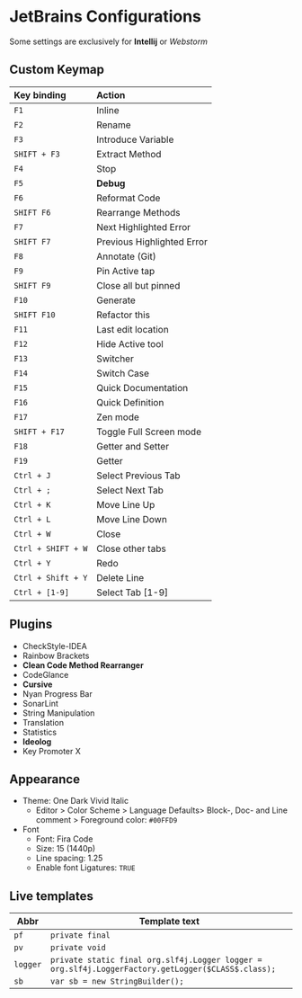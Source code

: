 # JetBrains Configurations

Some settings are exclusively for **Intellij** or *Webstorm*

## Custom Keymap

| Key binding        | Action                     |
| :----------------- | :------------------------- |
| `F1`               | Inline                     |
| `F2`               | Rename                     |
| `F3`               | Introduce Variable         |
| `SHIFT + F3`       | Extract Method             |
| `F4`               | Stop                       |
| `F5`               | **Debug**                  |
| `F6`               | Reformat Code              |
| `SHIFT F6`         | Rearrange Methods          |
| `F7`               | Next Highlighted Error     |
| `SHIFT F7`         | Previous Highlighted Error |
| `F8`               | Annotate (Git)             |
| `F9`               | Pin Active tap             |
| `SHIFT F9`         | Close all but pinned       |
| `F10`              | Generate                   |
| `SHIFT F10`        | Refactor this              |
| `F11`              | Last edit location         |
| `F12`              | Hide Active tool           |
| `F13`              | Switcher                   |
| `F14`              | Switch Case                |
| `F15`              | Quick Documentation        |
| `F16`              | Quick Definition           |
| `F17`              | Zen mode                   |
| `SHIFT + F17`      | Toggle Full Screen mode    |
| `F18`              | Getter and Setter          |
| `F19`              | Getter                     |
| `Ctrl + J`         | Select Previous Tab        |
| `Ctrl + ;`         | Select Next Tab            |
| `Ctrl + K`         | Move Line Up               |
| `Ctrl + L`         | Move Line Down             |
| `Ctrl + W`         | Close                      |
| `Ctrl + SHIFT + W` | Close other tabs           |
| `Ctrl + Y`         | Redo                       |
| `Ctrl + Shift + Y` | Delete Line                |
| `Ctrl + [1-9]`     | Select Tab [1-9]           |


## Plugins

- CheckStyle-IDEA
- Rainbow Brackets
- **Clean Code Method Rearranger**
- CodeGlance
- **Cursive**
- Nyan Progress Bar
- SonarLint
- String Manipulation
- Translation
- Statistics
- **Ideolog**
- Key Promoter X

## Appearance

* Theme: One Dark Vivid Italic
  * Editor > Color Scheme > Language Defaults> Block-, Doc- and Line comment > Foreground color: `#00FFD9`
* Font
  * Font: Fira Code
  * Size: 15 (1440p)
  * Line spacing: 1.25
  * Enable font Ligatures: `TRUE`

## Live templates

| Abbr     | Template text                                                |
| -------- | ------------------------------------------------------------ |
| `pf`     | `private final`                                              |
| `pv`     | `private void`                                               |
| `logger` | `private static final org.slf4j.Logger logger = org.slf4j.LoggerFactory.getLogger($CLASS$.class);` |
| `sb`     | `var sb = new StringBuilder();`                              |

